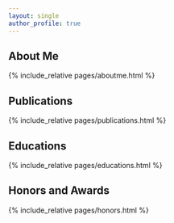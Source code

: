 ```yaml
---
layout: single
author_profile: true
---
```


<!-- About Me 部分 -->
<section id="about-me">
  <h2><i class="fas fa-user"></i> About Me</h2>
  {% include_relative pages/aboutme.html %}
</section>

<!-- Publications 部分 -->
<section id="publications">
  <h2><i class="fas fa-book"></i> Publications</h2>
  {% include_relative pages/publications.html %}
</section>

<!-- Educations 部分 -->
<section id="educations">
  <h2><i class="fas fa-graduation-cap"></i> Educations</h2>
  {% include_relative pages/educations.html %}
</section>

<!-- Honors and Awards 部分 -->
<section id="honors-and-awards">
  <h2><i class="fas fa-trophy"></i> Honors and Awards</h2>
  {% include_relative pages/honors.html %}
</section>

